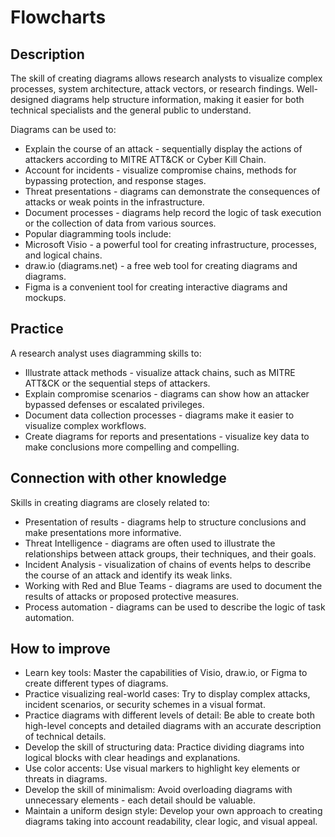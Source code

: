 # Flowcharts
## Description
The skill of creating diagrams allows research analysts to visualize complex processes, system architecture, attack vectors, or research findings. Well-designed diagrams help structure information, making it easier for both technical specialists and the general public to understand.

Diagrams can be used to:
- Explain the course of an attack - sequentially display the actions of attackers according to MITRE ATT&CK or Cyber ​​Kill Chain.
- Account for incidents - visualize compromise chains, methods for bypassing protection, and response stages.
- Threat presentations - diagrams can demonstrate the consequences of attacks or weak points in the infrastructure.
- Document processes - diagrams help record the logic of task execution or the collection of data from various sources.
- Popular diagramming tools include:
- Microsoft Visio - a powerful tool for creating infrastructure, processes, and logical chains.
- draw.io (diagrams.net) - a free web tool for creating diagrams and diagrams.
- Figma is a convenient tool for creating interactive diagrams and mockups.

## Practice
A research analyst uses diagramming skills to:
- Illustrate attack methods - visualize attack chains, such as MITRE ATT&CK or the sequential steps of attackers.
- Explain compromise scenarios - diagrams can show how an attacker bypassed defenses or escalated privileges.
- Document data collection processes - diagrams make it easier to visualize complex workflows.
- Create diagrams for reports and presentations - visualize key data to make conclusions more compelling and compelling.

## Connection with other knowledge
Skills in creating diagrams are closely related to:
- Presentation of results - diagrams help to structure conclusions and make presentations more informative.
- Threat Intelligence - diagrams are often used to illustrate the relationships between attack groups, their techniques, and their goals.
- Incident Analysis - visualization of chains of events helps to describe the course of an attack and identify its weak links.
- Working with Red and Blue Teams - diagrams are used to document the results of attacks or proposed protective measures.
- Process automation - diagrams can be used to describe the logic of task automation.

## How to improve
- Learn key tools: Master the capabilities of Visio, draw.io, or Figma to create different types of diagrams.
- Practice visualizing real-world cases: Try to display complex attacks, incident scenarios, or security schemes in a visual format.
- Practice diagrams with different levels of detail: Be able to create both high-level concepts and detailed diagrams with an accurate description of technical details.
- Develop the skill of structuring data: Practice dividing diagrams into logical blocks with clear headings and explanations.
- Use color accents: Use visual markers to highlight key elements or threats in diagrams.
- Develop the skill of minimalism: Avoid overloading diagrams with unnecessary elements - each detail should be valuable.
- Maintain a uniform design style: Develop your own approach to creating diagrams taking into account readability, clear logic, and visual appeal.
